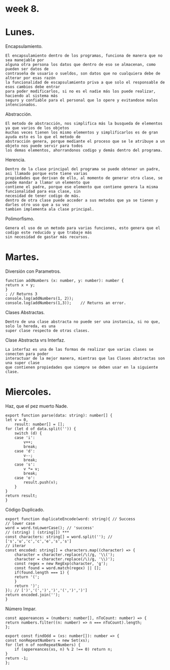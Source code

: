 # week 8.
# Lunes.

Encapsulamiento.
    
    El encapsulamiento dentro de los programas, funciona de manera que no sea manejable por
    alguna otra persona los datos que dentro de eso se almacenan, como pueden ser datos de 
    contraseña de usuario o sueldos, son datos que no cualquiera debe de alterar por esas razón
    la funcionalidad de escapsulamiento priva a que solo el responsable de esos cambios debe entrar
    para poder modificarlos, si no es el nadie más los puede realizar, haciendo al sistema más
    seguro y confiable para el personal que lo opere y evitandose malos intencionados.

Abstracción.

    El metodo de abstracción, nos simplifica más la busqueda de elementos ya que varios de los objetos
    muchas veces tienen los mismo elementos y simplificarlos es de gran ayuda esto es lo que el metodo de
    abstracción genera, porque mediante el proceso que se le atribuye a un objeto nos puede servir para todos
    los demas elementos, ahorrandonos codigo y demás dentro del programa.

Herencia.

    Dentro de la clase principal del programa se puede obtener un padre, asi llamado porque este tiene varias
    propiedades que derivan de ello, al momento de generar otra clase, se puede mandar a llamar un elemento que
    contiene el padre, porque ese elemento que contiene genera la misma funcionalidad para esa clase, sin 
    necesidad de tener codigo de más.
    dentro de otra clase puede acceder a sus metodos que ya se tienen y darles otro uso que a su vez
    tambien implementa ala clase principal.

Polimorfismo.

    Genera el uso de un metodo para varias funciones, esto genera que el codigo este reducido y que trabaje más
    sin necesidad de gastar más recursos.

# Martes.

Diversión con Parametros.

    function addNumbers (x: number, y: number): number {
    return x + y;
    }
    ; // Returns 3
    console.log(addNumbers(1, 2));
    console.log(addNumbers(1,3));    // Returns an error. 

Clases Abstractas.

    Dentro de una clase abstracta no puede ser una instancia, si no que, solo lo hereda, es una
    super clase respecto de otras clases.

Clase Abstracta vrs Interfaz.

    La interfaz es una de las formas de realizar que varias clases se conecten para poder
    interactuar de la mejor manera, mientras que las Clases abstractas son una super clase
    que contienen propiedades que siempre se deben usar en la siguiente clase.

# Miercoles.
Haz, que el pez muerto Nade.

    export function parse(data: string): number[] {
    let v = 0,
        result: number[] = [];
    for (let d of data.split('')) {
        switch (d) {
        case 'i':
            v++;
            break;
        case 'd':
            v--;
            break;
        case 's':
            v *= v;
            break;
        case 'o':
            result.push(v);
        }
    }
    return result;
    }


Código Duplicado.

    export function duplicateEncode(word: string){ // Success
    // lower case
    word = word.toLowerCase(); // 'success'
    // (string) | (string[]) ***
    const characters: string[] = word.split(''); // ['s','u','c','c','e','s','s']
    // iterar 
    const encoded: string[] = characters.map((character) => {
        character = character.replace(/\(/g, '\\(');
        character = character.replace(/\)/g, '\\)');
        const regex = new RegExp(character, 'g');
        const found = word.match(regex) || [];
        if(found.length === 1) {
        return '(';
        } 
        return ')';  
    }); // [')','(',')',')','(',')',')']
    return encoded.join('');  
    }

Número Impar.

    const appereances = (numbers: number[], nToCount: number) => {
    return numbers.filter((n: number) => n === nToCount).length;
    };

    export const findOdd = (xs: number[]): number => {
    const nonRepeatNumbers = new Set(xs);
    for (let n of nonRepeatNumbers) {
        if (appereances(xs, n) % 2 !== 0) return n;
    }
    return -1;
    };